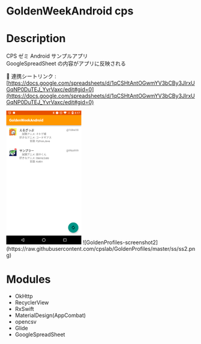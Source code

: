 GoldenWeekAndroid cps
===

# Description
CPS ゼミ
Android サンプルアプリ  
GoogleSpreadSheet の内容がアプリに反映される  

:link: 連携シートリンク : [https://docs.google.com/spreadsheets/d/1qCSHtAntOGwmYV3bCBy3JlrxUGqNP0DuTEJ_YvrVaxc/edit#gid=0](https://docs.google.com/spreadsheets/d/1qCSHtAntOGwmYV3bCBy3JlrxUGqNP0DuTEJ_YvrVaxc/edit#gid=0)

<img alt="GoldenProfiles-screenshot1" width="200" src="https://raw.githubusercontent.com/cpslab/GoldenProfiles/master/ss/ss1.png" />
![GoldenProfiles-screenshot2](https://raw.githubusercontent.com/cpslab/GoldenProfiles/master/ss/ss2.png)


# Modules
* OkHttp
* RecyclerView
* RxSwift
* MaterialDesign(AppCombat)
* opencsv
* Glide
* GoogleSpreadSheet

